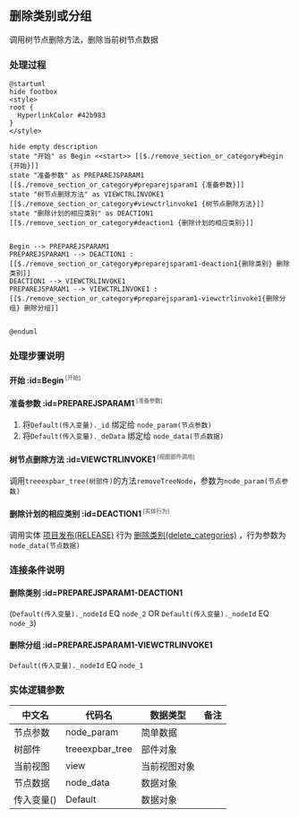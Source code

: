 ## 删除类别或分组 <!-- {docsify-ignore-all} -->

   调用树节点删除方法，删除当前树节点数据

### 处理过程

```plantuml
@startuml
hide footbox
<style>
root {
  HyperlinkColor #42b983
}
</style>

hide empty description
state "开始" as Begin <<start>> [[$./remove_section_or_category#begin {开始}]]
state "准备参数" as PREPAREJSPARAM1  [[$./remove_section_or_category#preparejsparam1 {准备参数}]]
state "树节点删除方法" as VIEWCTRLINVOKE1  [[$./remove_section_or_category#viewctrlinvoke1 {树节点删除方法}]]
state "删除计划的相应类别" as DEACTION1  [[$./remove_section_or_category#deaction1 {删除计划的相应类别}]]


Begin --> PREPAREJSPARAM1
PREPAREJSPARAM1 --> DEACTION1 : [[$./remove_section_or_category#preparejsparam1-deaction1{删除类别} 删除类别]]
DEACTION1 --> VIEWCTRLINVOKE1
PREPAREJSPARAM1 --> VIEWCTRLINVOKE1 : [[$./remove_section_or_category#preparejsparam1-viewctrlinvoke1{删除分组} 删除分组]]


@enduml
```


### 处理步骤说明

#### 开始 :id=Begin<sup class="footnote-symbol"> <font color=gray size=1>[开始]</font></sup>




#### 准备参数 :id=PREPAREJSPARAM1<sup class="footnote-symbol"> <font color=gray size=1>[准备参数]</font></sup>



1. 将`Default(传入变量)._id` 绑定给  `node_param(节点参数)`
2. 将`Default(传入变量)._deData` 绑定给  `node_data(节点数据)`

#### 树节点删除方法 :id=VIEWCTRLINVOKE1<sup class="footnote-symbol"> <font color=gray size=1>[视图部件调用]</font></sup>



调用`treeexpbar_tree(树部件)`的方法`removeTreeNode`，参数为`node_param(节点参数)`
#### 删除计划的相应类别 :id=DEACTION1<sup class="footnote-symbol"> <font color=gray size=1>[实体行为]</font></sup>



调用实体 [项目发布(RELEASE)](module/ProjMgmt/release.md) 行为 [删除类别(delete_categories)](module/ProjMgmt/release#行为) ，行为参数为`node_data(节点数据)`

### 连接条件说明
#### 删除类别 :id=PREPAREJSPARAM1-DEACTION1

(```Default(传入变量)._nodeId``` EQ ```node_2``` OR ```Default(传入变量)._nodeId``` EQ ```node_3```)
#### 删除分组 :id=PREPAREJSPARAM1-VIEWCTRLINVOKE1

```Default(传入变量)._nodeId``` EQ ```node_1```


### 实体逻辑参数

|    中文名   |    代码名    |  数据类型      |备注 |
| --------| --------| --------  | --------   |
|节点参数|node_param|简单数据||
|树部件|treeexpbar_tree|部件对象||
|当前视图|view|当前视图对象||
|节点数据|node_data|数据对象||
|传入变量(<i class="fa fa-check"/></i>)|Default|数据对象||
